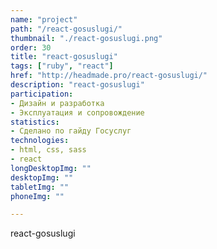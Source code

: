 ```yaml
---
name: "project"
path: "/react-gosuslugi/"
thumbnail: "./react-gosuslugi.png"
order: 30
title: "react-gosuslugi"
tags: ["ruby", "react"]
href: "http://headmade.pro/react-gosuslugi/"
description: "react-gosuslugi"
participation:
- Дизайн и разработка
- Эксплуатация и сопровождение
statistics:
- Сделано по гайду Госуслуг
technologies:
- html, css, sass
- react
longDesktopImg: ""
desktopImg: ""
tabletImg: ""
phoneImg: ""

---
```


react-gosuslugi
